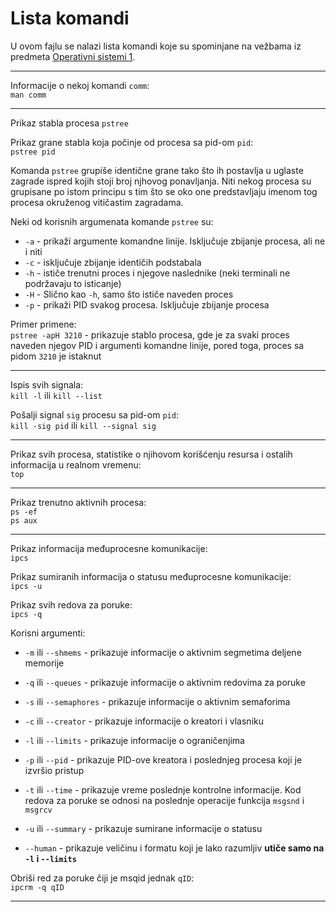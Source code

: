 # Lista komandi
U ovom fajlu se nalazi lista komandi koje su spominjane na vežbama iz predmeta [Operativni sistemi 1][os1].
***
Informacije o nekoj komandi `comm`:  
`man comm`
***
Prikaz stabla procesa
`pstree`

Prikaz grane stabla koja počinje od procesa sa pid-om `pid`:  
`pstree pid`

Komanda `pstree` grupiše identične grane tako što ih postavlja u uglaste zagrade ispred kojih stoji broj njhovog ponavljanja. Niti nekog procesa su grupisane po istom principu s tim što se oko one predstavljaju imenom tog procesa okruženog vitičastim zagradama.

Neki od korisnih argumenata komande `pstree` su:  
* `-a` - prikaži argumente komandne linije. Isključuje zbijanje procesa, ali ne i niti
* `-c` - isključuje zbijanje identičih podstabala
* `-h` - ističe trenutni proces i njegove naslednike (neki terminali ne podržavaju to isticanje)
* `-H` - Slično kao `-h`, samo što ističe naveden proces
* `-p` - prikaži PID svakog procesa. Isključuje zbijanje procesa

Primer primene:  
`pstree -apH 3210` - prikazuje stablo procesa, gde je za svaki proces naveden njegov PID i argumenti komandne linije, pored toga, proces sa pidom `3210` je istaknut
***
Ispis svih signala:  
`kill -l` ili `kill --list`

Pošalji signal `sig` procesu sa pid-om `pid`:  
`kill -sig pid` ili `kill --signal sig`
***
Prikaz svih procesa, statistike o njihovom korišćenju resursa i ostalih informacija u realnom vremenu:  
`top`
***
Prikaz trenutno aktivnih procesa:  
`ps -ef`  
`ps aux`
***
Prikaz informacija međuprocesne komunikacije:  
`ipcs`

Prikaz sumiranih informacija o statusu međuprocesne komunikacije:  
`ipcs -u`

Prikaz svih redova za poruke:  
`ipcs -q`

Korisni argumenti:  
* `-m` ili `--shmems` - prikazuje informacije o aktivnim segmetima deljene memorije
* `-q` ili `--queues` - prikazuje informacije o aktivnim redovima za poruke
* `-s` ili `--semaphores` - prikazuje informacije o aktivnim semaforima

* `-c` ili `--creator` - prikazuje informacije o kreatori i vlasniku
* `-l` ili `--limits` - prikazuje informacije o ograničenjima
* `-p` ili `--pid` - prikazuje PID-ove kreatora i poslednjeg procesa koji je izvršio pristup
* `-t` ili `--time` - prikazuje vreme poslednje kontrolne informacije. Kod redova za poruke se odnosi na poslednje operacije funkcija `msgsnd` i `msgrcv`
* `-u` ili `--summary` - prikazuje sumirane informacije o statusu
* `--human` - prikazuje veličinu i formatu koji je lako razumljiv **utiče samo na `-l` i `--limits`**

Obriši red za poruke čiji je msqid jednak `qID`:  
`ipcrm -q qID`
***



[//]: # (---------------------------------------------------------)

[//]: # (-------------U ovom delu se nalaze reference-------------)

[//]: # (---------------------------------------------------------)




[os1]: https://github.com/studnetwork/PMFKG/blob/master/II%20godina/Zimski%20semestar/OS1/Vodi%C4%8D_predmet.md#vodi%C4%8D
